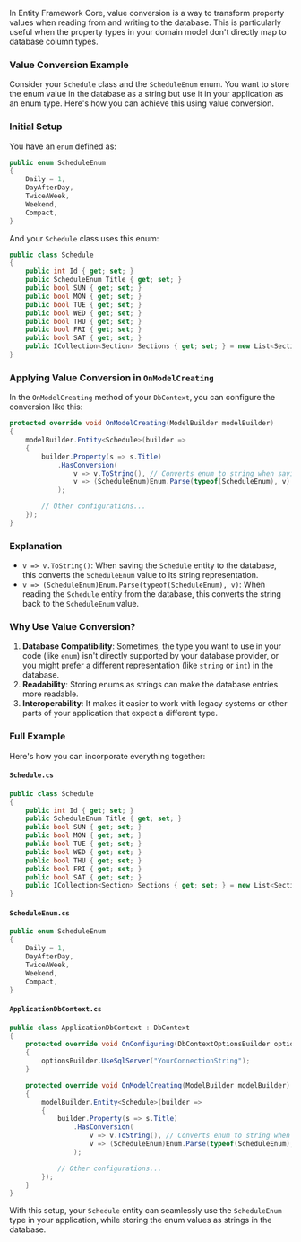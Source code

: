 In Entity Framework Core, value conversion is a way to transform property values when reading from and writing to the database. This is particularly useful when the property types in your domain model don't directly map to database column types. 

### Value Conversion Example

Consider your `Schedule` class and the `ScheduleEnum` enum. You want to store the enum value in the database as a string but use it in your application as an enum type. Here's how you can achieve this using value conversion.

### Initial Setup

You have an `enum` defined as:

```csharp
public enum ScheduleEnum
{
    Daily = 1,
    DayAfterDay,
    TwiceAWeek,
    Weekend,
    Compact,
}
```

And your `Schedule` class uses this enum:

```csharp
public class Schedule
{
    public int Id { get; set; }
    public ScheduleEnum Title { get; set; }
    public bool SUN { get; set; }
    public bool MON { get; set; }
    public bool TUE { get; set; }
    public bool WED { get; set; }
    public bool THU { get; set; }
    public bool FRI { get; set; }
    public bool SAT { get; set; }
    public ICollection<Section> Sections { get; set; } = new List<Section>();
}
```

### Applying Value Conversion in `OnModelCreating`

In the `OnModelCreating` method of your `DbContext`, you can configure the conversion like this:

```csharp
protected override void OnModelCreating(ModelBuilder modelBuilder)
{
    modelBuilder.Entity<Schedule>(builder =>
    {
        builder.Property(s => s.Title)
            .HasConversion(
                v => v.ToString(), // Converts enum to string when saving to the database
                v => (ScheduleEnum)Enum.Parse(typeof(ScheduleEnum), v) // Converts string to enum when reading from the database
            );

        // Other configurations...
    });
}
```

### Explanation

- `v => v.ToString()`: When saving the `Schedule` entity to the database, this converts the `ScheduleEnum` value to its string representation.
- `v => (ScheduleEnum)Enum.Parse(typeof(ScheduleEnum), v)`: When reading the `Schedule` entity from the database, this converts the string back to the `ScheduleEnum` value.

### Why Use Value Conversion?

1. **Database Compatibility**: Sometimes, the type you want to use in your code (like `enum`) isn't directly supported by your database provider, or you might prefer a different representation (like `string` or `int`) in the database.
2. **Readability**: Storing enums as strings can make the database entries more readable.
3. **Interoperability**: It makes it easier to work with legacy systems or other parts of your application that expect a different type.

### Full Example

Here's how you can incorporate everything together:

#### `Schedule.cs`

```csharp
public class Schedule
{
    public int Id { get; set; }
    public ScheduleEnum Title { get; set; }
    public bool SUN { get; set; }
    public bool MON { get; set; }
    public bool TUE { get; set; }
    public bool WED { get; set; }
    public bool THU { get; set; }
    public bool FRI { get; set; }
    public bool SAT { get; set; }
    public ICollection<Section> Sections { get; set; } = new List<Section>();
}
```

#### `ScheduleEnum.cs`

```csharp
public enum ScheduleEnum
{
    Daily = 1,
    DayAfterDay,
    TwiceAWeek,
    Weekend,
    Compact,
}
```

#### `ApplicationDbContext.cs`

```csharp
public class ApplicationDbContext : DbContext
{
    protected override void OnConfiguring(DbContextOptionsBuilder optionsBuilder)
    {
        optionsBuilder.UseSqlServer("YourConnectionString");
    }

    protected override void OnModelCreating(ModelBuilder modelBuilder)
    {
        modelBuilder.Entity<Schedule>(builder =>
        {
            builder.Property(s => s.Title)
                .HasConversion(
                    v => v.ToString(), // Converts enum to string when saving to the database
                    v => (ScheduleEnum)Enum.Parse(typeof(ScheduleEnum), v) // Converts string to enum when reading from the database
                );

            // Other configurations...
        });
    }
}
```

With this setup, your `Schedule` entity can seamlessly use the `ScheduleEnum` type in your application, while storing the enum values as strings in the database.
